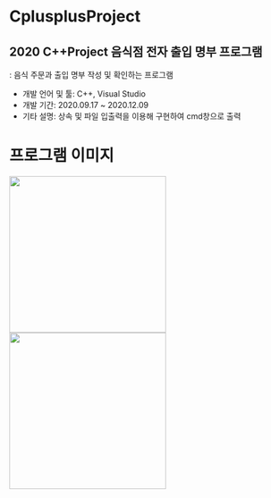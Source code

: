 # CplusplusProject
## 2020 C++Project 음식점 전자 출입 명부 프로그램
: 음식 주문과 출입 명부 작성 및 확인하는 프로그램

<ul>
  <li>
   개발 언어 및 툴: C++, Visual Studio
  </li>
   <li>
    개발 기간: 2020.09.17 ~ 2020.12.09
    </li>
    <li>
    기타 설명: 상속 및 파일 입출력을 이용해 구현하여 cmd창으로 출력
    </li>
  </ul>
  
  # 프로그램 이미지
  <div>
    <img src="https://user-images.githubusercontent.com/57125986/113389174-82ad3b80-93ca-11eb-84c2-957c4193f018.png" width="280"></img>
 <img src="https://user-images.githubusercontent.com/57125986/113389175-83de6880-93ca-11eb-9d41-4f502e551ab9.png" width="280"></img>
  </div>
 
